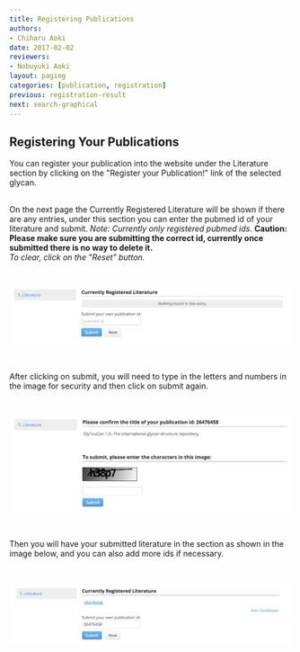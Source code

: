 ```yaml
---
title: Registering Publications
authors:
- Chiharu Aoki
date: 2017-02-02
reviewers:
- Nobuyuki Aoki
layout: paging
categories: [publication, registration]
previous: registration-result
next: search-graphical
---
```


Registering Your Publications
------------
You can register your publication into the website under the Literature section by clicking on the "Register your Publication!" link of the selected glycan.  
<br>

On the next page the Currently Registered Literature will be shown if there are any entries, under this section you can enter the pubmed id of your literature and submit.  *Note: Currently only registered pubmed ids.* **Caution: Please make sure you are submitting the correct id, currently once submitted there is no way to delete it.**  
*To clear, click on the "Reset" button.*  

<br>

![Glytoucan Literature Section](/images/manual/literature-registration.png)

<br>

After clicking on submit, you will need to type in the letters and numbers in the image for security and then click on submit again.  

<br>

![Glytoucan Literature Section](/images/manual/literature-confirmation.png)

<br>

Then you will have your submitted literature in the section as shown in the image below, and you can also add more ids if necessary.

<br>

![Glytoucan Literature Section](/images/manual/literature-submitted.png)
